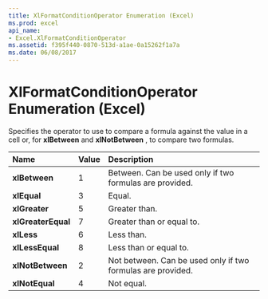 ```yaml
---
title: XlFormatConditionOperator Enumeration (Excel)
ms.prod: excel
api_name:
- Excel.XlFormatConditionOperator
ms.assetid: f395f440-0870-513d-a1ae-0a15262f1a7a
ms.date: 06/08/2017
---
```



# XlFormatConditionOperator Enumeration (Excel)

Specifies the operator to use to compare a formula against the value in a cell or, for  **xlBetween** and **xlNotBetween** , to compare two formulas.



|Name|Value|Description|
|:-----|:-----|:-----|
| **xlBetween**|1|Between. Can be used only if two formulas are provided.|
| **xlEqual**|3|Equal.|
| **xlGreater**|5|Greater than.|
| **xlGreaterEqual**|7|Greater than or equal to.|
| **xlLess**|6|Less than.|
| **xlLessEqual**|8|Less than or equal to.|
| **xlNotBetween**|2|Not between. Can be used only if two formulas are provided.|
| **xlNotEqual**|4|Not equal.|

